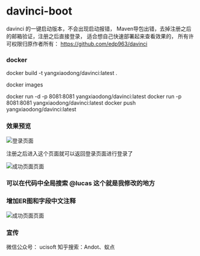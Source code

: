 # davinci-boot
davinci 的一键启动版本，不会出现启动报错， Maven导包出错，去掉注册之后的邮箱验证，注册之后直接登录， 适合想自己快速部署起来查看效果的， 所有许可权限归原作者所有： https://github.com/edp963/davinci

### docker

docker build -t yangxiaodong/davinci:latest . 

docker images 

docker run -d -p 8081:8081 yangxiaodong/davinci:latest
docker run -p 8081:8081 yangxiaodong/davinci:latest
docker push yangxiaodong/davinci:latest

### 效果预览

![登录页面](img/login.jpg)

注册之后进入这个页面就可以返回登录页面进行登录了

![成功页面页面](img/mail.jpg)

### 可以在代码中全局搜索 @lucas 这个就是我修改的地方

### 增加ER图和字段中文注释
![成功页面页面](bin/er/数据库模型图.png)


### 宣传

微信公众号： ucisoft
知乎搜索：Andot、蚁点
